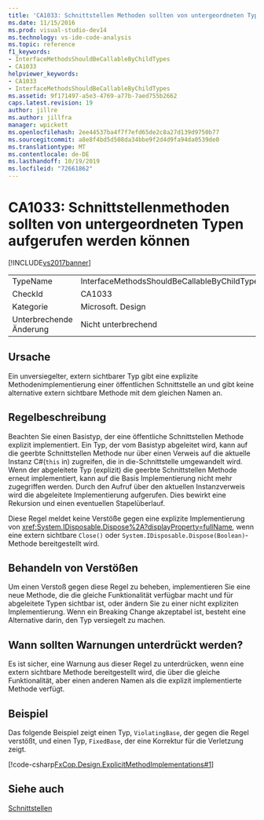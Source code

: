```yaml
---
title: 'CA1033: Schnittstellen Methoden sollten von untergeordneten Typen aufgerufen werden können | Microsoft-Dokumentation'
ms.date: 11/15/2016
ms.prod: visual-studio-dev14
ms.technology: vs-ide-code-analysis
ms.topic: reference
f1_keywords:
- InterfaceMethodsShouldBeCallableByChildTypes
- CA1033
helpviewer_keywords:
- CA1033
- InterfaceMethodsShouldBeCallableByChildTypes
ms.assetid: 9f171497-a5e3-4769-a77b-7aed755b2662
caps.latest.revision: 19
author: jillre
ms.author: jillfra
manager: wpickett
ms.openlocfilehash: 2ee44537ba4f7f7efd65de2c8a27d139d9750b77
ms.sourcegitcommit: a8e8f4bd5d508da34bbe9f2d4d9fa94da0539de0
ms.translationtype: MT
ms.contentlocale: de-DE
ms.lasthandoff: 10/19/2019
ms.locfileid: "72661862"
---
```

# <a name="ca1033-interface-methods-should-be-callable-by-child-types"></a>CA1033: Schnittstellenmethoden sollten von untergeordneten Typen aufgerufen werden können
[!INCLUDE[vs2017banner](../includes/vs2017banner.md)]

|||
|-|-|
|TypeName|InterfaceMethodsShouldBeCallableByChildTypes|
|CheckId|CA1033|
|Kategorie|Microsoft. Design|
|Unterbrechende Änderung|Nicht unterbrechend|

## <a name="cause"></a>Ursache
 Ein unversiegelter, extern sichtbarer Typ gibt eine explizite Methodenimplementierung einer öffentlichen Schnittstelle an und gibt keine alternative extern sichtbare Methode mit dem gleichen Namen an.

## <a name="rule-description"></a>Regelbeschreibung
 Beachten Sie einen Basistyp, der eine öffentliche Schnittstellen Methode explizit implementiert. Ein Typ, der vom Basistyp abgeleitet wird, kann auf die geerbte Schnittstellen Methode nur über einen Verweis auf die aktuelle Instanz C#(`this` in) zugreifen, die in die-Schnittstelle umgewandelt wird. Wenn der abgeleitete Typ (explizit) die geerbte Schnittstellen Methode erneut implementiert, kann auf die Basis Implementierung nicht mehr zugegriffen werden. Durch den Aufruf über den aktuellen Instanzverweis wird die abgeleitete Implementierung aufgerufen. Dies bewirkt eine Rekursion und einen eventuellen Stapelüberlauf.

 Diese Regel meldet keine Verstöße gegen eine explizite Implementierung von <xref:System.IDisposable.Dispose%2A?displayProperty=fullName>, wenn eine extern sichtbare `Close()` oder `System.IDisposable.Dispose(Boolean)`-Methode bereitgestellt wird.

## <a name="how-to-fix-violations"></a>Behandeln von Verstößen
 Um einen Verstoß gegen diese Regel zu beheben, implementieren Sie eine neue Methode, die die gleiche Funktionalität verfügbar macht und für abgeleitete Typen sichtbar ist, oder ändern Sie zu einer nicht expliziten Implementierung. Wenn ein Breaking Change akzeptabel ist, besteht eine Alternative darin, den Typ versiegelt zu machen.

## <a name="when-to-suppress-warnings"></a>Wann sollten Warnungen unterdrückt werden?
 Es ist sicher, eine Warnung aus dieser Regel zu unterdrücken, wenn eine extern sichtbare Methode bereitgestellt wird, die über die gleiche Funktionalität, aber einen anderen Namen als die explizit implementierte Methode verfügt.

## <a name="example"></a>Beispiel
 Das folgende Beispiel zeigt einen Typ, `ViolatingBase`, der gegen die Regel verstößt, und einen Typ, `FixedBase`, der eine Korrektur für die Verletzung zeigt.

 [!code-csharp[FxCop.Design.ExplicitMethodImplementations#1](../snippets/csharp/VS_Snippets_CodeAnalysis/FxCop.Design.ExplicitMethodImplementations/cs/FxCop.Design.ExplicitMethodImplementations.cs#1)]

## <a name="see-also"></a>Siehe auch
 [Schnittstellen](https://msdn.microsoft.com/library/2feda177-ce11-432d-81b4-d50f5f35fd37)
